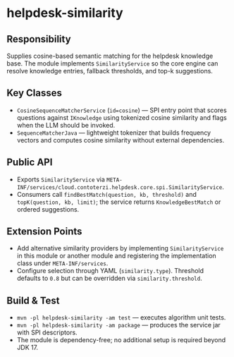 # helpdesk-similarity

## Responsibility
Supplies cosine-based semantic matching for the helpdesk knowledge base. The module implements `SimilarityService` so the core engine can resolve knowledge entries, fallback thresholds, and top-k suggestions.

## Key Classes
- `CosineSequenceMatcherService` (`id=cosine`) — SPI entry point that scores questions against `IKnowledge` using tokenized cosine similarity and flags when the LLM should be invoked.
- `SequenceMatcherJava` — lightweight tokenizer that builds frequency vectors and computes cosine similarity without external dependencies.

## Public API
- Exports `SimilarityService` via `META-INF/services/cloud.contoterzi.helpdesk.core.spi.SimilarityService`.
- Consumers call `findBestMatch(question, kb, threshold)` and `topK(question, kb, limit)`; the service returns `KnowledgeBestMatch` or ordered suggestions.

## Extension Points
- Add alternative similarity providers by implementing `SimilarityService` in this module or another module and registering the implementation class under `META-INF/services`.
- Configure selection through YAML (`similarity.type`). Threshold defaults to `0.8` but can be overridden via `similarity.threshold`.

## Build & Test
- `mvn -pl helpdesk-similarity -am test` — executes algorithm unit tests.
- `mvn -pl helpdesk-similarity -am package` — produces the service jar with SPI descriptors.
- The module is dependency-free; no additional setup is required beyond JDK 17.
